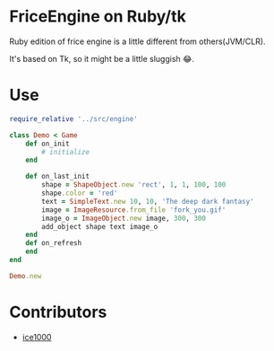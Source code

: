 ﻿# FriceEngine on Ruby/tk

Ruby edition of frice engine is a little different from others(JVM/CLR).
  
It's based on Tk, so it might be a little sluggish :joy:.

# Use

```ruby
require_relative '../src/engine'

class Demo < Game
	def on_init
		# initialize
	end

	def on_last_init
		shape = ShapeObject.new 'rect', 1, 1, 100, 100
		shape.color = 'red'
		text = SimpleText.new 10, 10, 'The deep dark fantasy'
		image = ImageResource.from_file 'fork_you.gif'
		image_o = ImageObject.new image, 300, 300
		add_object shape text image_o
	end
	def on_refresh
	end
end

Demo.new
```

# Contributors

+ [ice1000](https://github.com/ice1000)
